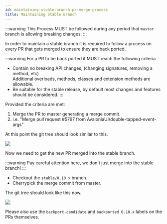 ```yaml
---
id: maintaining-stable-branch-pr-merge-process
title: Maintaining Stable Branch
---
```


:::warning
This Process MUST be followed during any period that `master` branch is allowing breaking changes.
:::

In order to maintain a stable branch it is required to follow a process on every PR that gets merged to ensure they are back ported.

:::warning
For a PR to be back ported it MUST reach the following criteria

* Contain no breaking API changes, (changing signatures, removing a method, etc)\
  Additional overloads, methods, classes and extension methods are allowable.
* Be suitable for the stable release, by default most changes and features should be considered.
:::

Provided the criteria are met:

1. Merge the PR to master generating a merge commit.&#x20;
2. i.e. "Merge pull request #5797 from AvaloniaUI/double-tapped-event-args"

At this point the git tree should look similar to this.

  <div style={{textAlign: 'center'}}>
    <img src="/img/guides/developer-guides/maintaining-stable-branch-pr-merge-process/image (6).png" />
  </div>

Now we need to get the new PR merged into the stable branch.

:::warning
Pay careful attention here, we don't just merge into the stable branch!
:::

* Checkout the `stable/0.10.x` branch.
* Cherrypick the merge commit from master.

The git tree should look like this now.

  <div style={{textAlign: 'center'}}>
    <img src="/img/guides/developer-guides/maintaining-stable-branch-pr-merge-process/image (13).png" />
  </div>

Please also use the `backport-candidate` and `backported 0.10.x` labels on the PRs themselves.